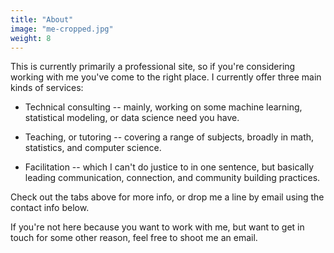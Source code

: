 ```yaml
---
title: "About"
image: "me-cropped.jpg"
weight: 8
---
```


This is currently primarily a professional site, so if you're considering working with me you've come to the right place. I currently offer three main kinds of services:

* Technical consulting -- mainly, working on some machine learning, statistical modeling, or data science need you have. 

* Teaching, or tutoring -- covering a range of subjects, broadly in math, statistics, and computer science. 

* Facilitation -- which I can't do justice to in one sentence, but basically leading communication, connection, and community building practices. 

Check out the tabs above for more info, or drop me a line by email using the contact info below.

If you're not here because you want to work with me, but want to get in touch for some other reason, feel free to shoot me an email.
